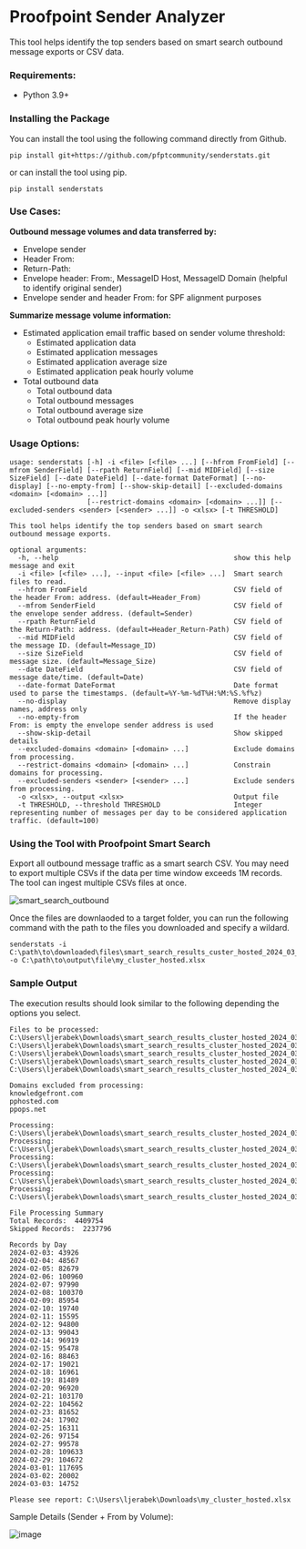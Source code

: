 # Proofpoint Sender Analyzer

This tool helps identify the top senders based on smart search outbound message exports or CSV data.

### Requirements:

* Python 3.9+

### Installing the Package

You can install the tool using the following command directly from Github.

```
pip install git+https://github.com/pfptcommunity/senderstats.git
```

or can install the tool using pip.

```
pip install senderstats
```
### Use Cases:
**Outbound message volumes and data transferred by:**
  * Envelope sender
  * Header From:
  * Return-Path:
  * Envelope header: From:, MessageID Host, MessageID Domain (helpful to identify original sender)
  * Envelope sender and header From: for SPF alignment purposes

**Summarize message volume information:**
  * Estimated application email traffic based on sender volume threshold:
    * Estimated application data 
    * Estimated application messages 
    * Estimated application average size 
    * Estimated application peak hourly volume
  * Total outbound data
    * Total outbound data 
    * Total outbound messages 
    * Total outbound average size
    * Total outbound peak hourly volume

### Usage Options:

```
usage: senderstats [-h] -i <file> [<file> ...] [--hfrom FromField] [--mfrom SenderField] [--rpath ReturnField] [--mid MIDField] [--size SizeField] [--date DateField] [--date-format DateFormat] [--no-display] [--no-empty-from] [--show-skip-detail] [--excluded-domains <domain> [<domain> ...]]
                   [--restrict-domains <domain> [<domain> ...]] [--excluded-senders <sender> [<sender> ...]] -o <xlsx> [-t THRESHOLD]

This tool helps identify the top senders based on smart search outbound message exports.

optional arguments:
  -h, --help                                           show this help message and exit
  -i <file> [<file> ...], --input <file> [<file> ...]  Smart search files to read.
  --hfrom FromField                                    CSV field of the header From: address. (default=Header_From)
  --mfrom SenderField                                  CSV field of the envelope sender address. (default=Sender)
  --rpath ReturnField                                  CSV field of the Return-Path: address. (default=Header_Return-Path)
  --mid MIDField                                       CSV field of the message ID. (default=Message_ID)
  --size SizeField                                     CSV field of message size. (default=Message_Size)
  --date DateField                                     CSV field of message date/time. (default=Date)
  --date-format DateFormat                             Date format used to parse the timestamps. (default=%Y-%m-%dT%H:%M:%S.%f%z)
  --no-display                                         Remove display names, address only
  --no-empty-from                                      If the header From: is empty the envelope sender address is used
  --show-skip-detail                                   Show skipped details
  --excluded-domains <domain> [<domain> ...]           Exclude domains from processing.
  --restrict-domains <domain> [<domain> ...]           Constrain domains for processing.
  --excluded-senders <sender> [<sender> ...]           Exclude senders from processing.
  -o <xlsx>, --output <xlsx>                           Output file
  -t THRESHOLD, --threshold THRESHOLD                  Integer representing number of messages per day to be considered application traffic. (default=100)
```

### Using the Tool with Proofpoint Smart Search

Export all outbound message traffic as a smart search CSV. You may need to export multiple CSVs if the data per time window exceeds 1M records. The tool can ingest multiple CSVs files at once.

![smart_search_outbound](https://github.com/pfptcommunity/senderstats/assets/83429267/83693152-922e-489a-b06d-a0765ecaf3e8)

Once the files are downlaoded to a target folder, you can run the following command with the path to the files you downloaded and specify a wildard.

```
senderstats -i C:\path\to\downloaded\files\smart_search_results_custer_hosted_2024_03_04_*.csv -o C:\path\to\output\file\my_cluster_hosted.xlsx
```

### Sample Output

The execution results should look similar to the following depending the options you select. 

```
Files to be processed:
C:\Users\ljerabek\Downloads\smart_search_results_cluster_hosted_2024_03_04_173552.csv
C:\Users\ljerabek\Downloads\smart_search_results_cluster_hosted_2024_03_04_173855.csv
C:\Users\ljerabek\Downloads\smart_search_results_cluster_hosted_2024_03_04_173656.csv
C:\Users\ljerabek\Downloads\smart_search_results_cluster_hosted_2024_03_04_173754.csv
C:\Users\ljerabek\Downloads\smart_search_results_cluster_hosted_2024_03_04_173834.csv

Domains excluded from processing:
knowledgefront.com
pphosted.com
ppops.net

Processing:  C:\Users\ljerabek\Downloads\smart_search_results_cluster_hosted_2024_03_04_173552.csv
Processing:  C:\Users\ljerabek\Downloads\smart_search_results_cluster_hosted_2024_03_04_173855.csv
Processing:  C:\Users\ljerabek\Downloads\smart_search_results_cluster_hosted_2024_03_04_173656.csv
Processing:  C:\Users\ljerabek\Downloads\smart_search_results_cluster_hosted_2024_03_04_173754.csv
Processing:  C:\Users\ljerabek\Downloads\smart_search_results_cluster_hosted_2024_03_04_173834.csv

File Processing Summary
Total Records:  4409754
Skipped Records:  2237796

Records by Day
2024-02-03: 43926
2024-02-04: 48567
2024-02-05: 82679
2024-02-06: 100960
2024-02-07: 97990
2024-02-08: 100370
2024-02-09: 85954
2024-02-10: 19740
2024-02-11: 15595
2024-02-12: 94800
2024-02-13: 99043
2024-02-14: 96919
2024-02-15: 95478
2024-02-16: 88463
2024-02-17: 19021
2024-02-18: 16961
2024-02-19: 81489
2024-02-20: 96920
2024-02-21: 103170
2024-02-22: 104562
2024-02-23: 81652
2024-02-24: 17902
2024-02-25: 16311
2024-02-26: 97154
2024-02-27: 99578
2024-02-28: 109633
2024-02-29: 104672
2024-03-01: 117695
2024-03-02: 20002
2024-03-03: 14752

Please see report: C:\Users\ljerabek\Downloads\my_cluster_hosted.xlsx
```

Sample Details (Sender + From by Volume):

![image](https://github.com/pfptcommunity/senderstats/assets/83429267/467d2cca-24a8-4373-a92b-90c2b5d3c8b8)



